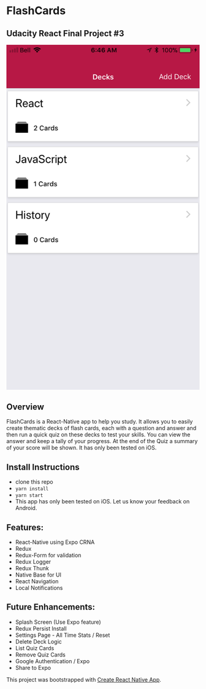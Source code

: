 # FlashCards
## Udacity React Final Project #3
![Home](/images/img_1.png)

## Overview
FlashCards is a React-Native app to help you study. It allows you to easily create thematic decks of flash cards, each with a question and answer and then run a quick quiz on these decks to test your skills. You can view the answer and keep a tally of your progress. At the end of the Quiz a summary of your score will be shown. It has only been tested on iOS.

## Install Instructions
  - clone this repo
  - `yarn install`
  - `yarn start`
  - This app has only been tested on iOS. Let us know your feedback on Android.

## Features:
  - React-Native using Expo CRNA
  - Redux
  - Redux-Form for validation
  - Redux Logger
  - Redux Thunk
  - Native Base for UI
  - React Navigation
  - Local Notifications

## Future Enhancements:
- Splash Screen (Use Expo feature)
- Redux Persist Install
- Settings Page - All Time Stats / Reset
- Delete Deck Logic
- List Quiz Cards
- Remove Quiz Cards
- Google Authentication / Expo
- Share to Expo


This project was bootstrapped with [Create React Native App](https://github.com/react-community/create-react-native-app).
